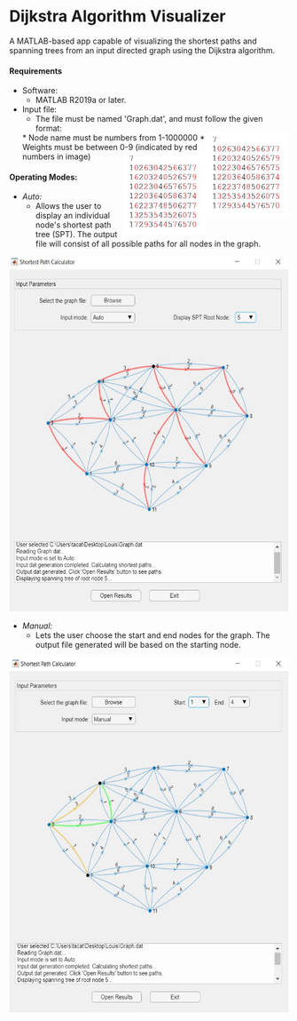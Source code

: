 # Dijkstra Algorithm Visualizer
A MATLAB-based app capable of visualizing the shortest paths and spanning trees from an input directed graph using the Dijkstra algorithm.

#### Requirements
* Software:
  * MATLAB R2019a or later.
* Input file:
  * The file must be named 'Graph.dat', and must follow the given format:
  <img align='right' width="150" height="150" src="https://github.com/takatz28/Dijkstra-Visualization/blob/main/docs/GraphFormat.JPG">
    * Node name must be numbers from 1-1000000
	* Weights must be between 0-9 (indicated by red numbers in image)
  <img align='right' width="150" height="150" src="https://github.com/takatz28/Dijkstra-Visualization/blob/main/docs/GraphFormat.JPG">

####
#### Operating Modes:
* _Auto:_
  * Allows the user to display an individual node's shortest path tree (SPT). The output file will consist of all possible paths for all nodes in the graph.
<p align="center">
  <img width="540" height="640" src="https://github.com/takatz28/Dijkstra-Visualization/blob/main/docs/Auto.JPG">
</p>

* _Manual:_
  * Lets the user choose the start and end nodes for the graph. The output file generated will be based on the starting node.
<p align="center">
  <img width="540" height="640" src="https://github.com/takatz28/Dijkstra-Visualization/blob/main/docs/Manual.JPG">
</p>
